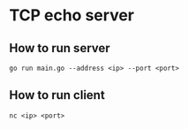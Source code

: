 # TCP echo server

## How to run server
``` go run main.go --address <ip> --port <port> ```

## How to run client
``` nc <ip> <port> ```